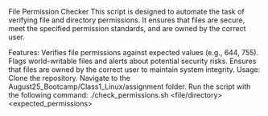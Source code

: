 File Permission Checker
This script is designed to automate the task of verifying file and directory permissions. It ensures that files are secure, meet the specified permission standards, and are owned by the correct user.

Features:
Verifies file permissions against expected values (e.g., 644, 755).
Flags world-writable files and alerts about potential security risks.
Ensures that files are owned by the correct user to maintain system integrity.
Usage:
Clone the repository.
Navigate to the August25_Bootcamp/Class1_Linux/assignment folder.
Run the script with the following command:
./check_permissions.sh <file/directory> <expected_permissions>